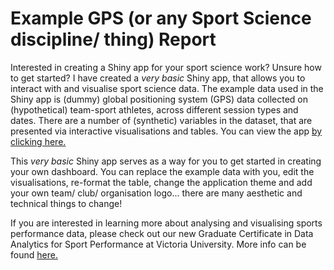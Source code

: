 # Example GPS (or any Sport Science discipline/ thing) Report

Interested in creating a Shiny app for your sport science work? Unsure how to get started? I have created a *very basic* Shiny app, that allows you to interact with and visualise sport science data. 
The example data used in the Shiny app is (dummy) global positioning system (GPS) data collected on (hypothetical) team-sport athletes, across different session types and 
dates. There are a number of (synthetic) variables in the dataset, that are presented via interactive visualisations and tables. You can view the app [by clicking here.](https://alicesweeting.shinyapps.io/ExampleTrainingReport/)

This *very basic* Shiny app serves as a way for you to get started in creating your own dashboard. You can replace the example data with you, edit the visualisations, 
re-format the table, change the application theme and add your own team/ club/ organisation logo... there are many aesthetic and technical things to change!

If you are interested in learning more about analysing and visualising sports performance data, please check out our new Graduate Certificate in Data Analytics for Sport Performance at Victoria University. More info can be found [here.](https://bit.ly/VUGradCertSportData)
